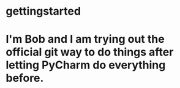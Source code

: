 # gettingstarted

# I'm Bob and I am trying out the official git way to do things after letting PyCharm do everything before.
